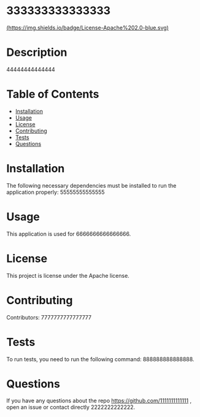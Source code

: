 # 333333333333333
  [(https://img.shields.io/badge/License-Apache%202.0-blue.svg)](https://opensource.org/licenses/Apache)
  # Description
  44444444444444

  # Table of Contents 
  * [Installation](#installation)
  * [Usage](#usage)
  * [License](#license)
  * [Contributing](#contributing)
  * [Tests](#tests)
  * [Questions](#questions)
   
  # Installation
  The following necessary dependencies must be installed to run the application properly: 55555555555555

  # Usage
  ​This application is used for 6666666666666666.

  # License
  This project is license under the Apache license.

  # Contributing
  ​Contributors: 7777777777777777

  # Tests
  To run tests, you need to run the following command: 888888888888888.

  # Questions
  If you have any questions about the repo https://github.com/1111111111111 , open an issue or contact directly 2222222222222.
  